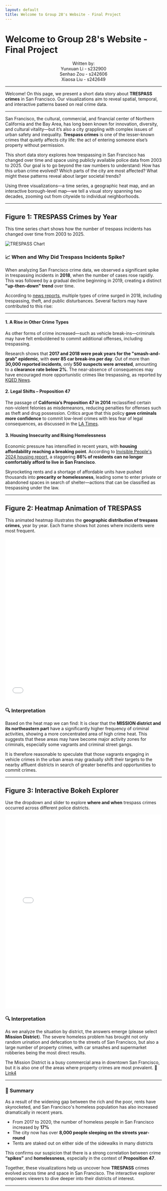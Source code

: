 ```yaml
---
layout: default
title: Welcome to Group 28's Website - Final Project
---
```


# Welcome to Group 28's Website - Final Project

<div style="text-align: center;">
    Written by:
</div>
<div style="text-align: center;">
    Yunxuan Li - s232900
</div>
<div style="text-align: center;">
    Senhao Zou - s242606
</div>
<div style="text-align: center;">
    Xiaosa Liu - s242649
</div>

---

Welcome! On this page, we present a short data story about **TRESPASS crimes** in San Francisco.
Our visualizations aim to reveal spatial, temporal, and interactive patterns based on real crime data.

---

San Francisco, the cultural, commercial, and financial center of Northern California and the Bay Area, has long been known for innovation, diversity, and cultural vitality—but it’s also a city grappling with complex issues of urban safety and inequality. **Trespass crimes** is one of the lesser-known crimes that quietly affects city life: the act of entering someone else’s property without permission.

This short data story explores how trespassing in San Francisco has changed over time and space using publicly available police data from 2003 to 2025. Our goal is to go beyond the raw numbers to understand: How has this urban crime evolved? Which parts of the city are most affected? What might these patterns reveal about larger societal trends?

Using three visualizations—a time series, a geographic heat map, and an interactive borough-level map—we tell a visual story spanning two decades, zooming out from citywide to individual neighborhoods.

---

## Figure 1: TRESPASS Crimes by Year

This time series chart shows how the number of trespass incidents has changed over time from 2003 to 2025.

![TRESPASS Chart](trespass_by_year.png)

### 📈 When and Why Did Trespass Incidents Spike?

When analyzing San Francisco crime data, we observed a significant spike in trespassing incidents in **2018**, when the number of cases rose rapidly. This was followed by a gradual decline beginning in 2019, creating a distinct **"up-then-down" trend** over time.

According to [news reports](https://hoodline.com/2018/11/calls-to-sfpd-down-from-last-year-trespassing-and-noise-complaints-tick-up/), multiple types of crime surged in 2018, including trespassing, theft, and public disturbances. Several factors may have contributed to this rise:

---

#### 1. A Rise in Other Crime Types

As other forms of crime increased—such as vehicle break-ins—criminals may have felt emboldened to commit additional offenses, including trespassing.

Research shows that **2017 and 2018 were peak years for the "smash-and-grab" epidemic**, with **over 85 car break-ins per day**. Out of more than **30,000 reported incidents**, only **550 suspects were arrested**, amounting to a **clearance rate below 2%**. The near-absence of consequences may have encouraged more opportunistic crimes like trespassing, as reported by [KQED News](https://www.kqed.org/news/11643054/car-breaks-ins-are-up-in-san-francisco-whats-being-done).


#### 2. Legal Shifts – Proposition 47

The passage of **California’s Proposition 47 in 2014** reclassified certain non-violent felonies as misdemeanors, reducing penalties for offenses such as theft and drug possession. Critics argue that this policy **gave criminals more confidence** to commit low-level crimes with less fear of legal consequences, as discussed in the [LA Times](https://www.latimes.com/california/story/2024-08-12/what-is-california-proposition-47-how-proposition-36-could-change-crime-sentencing-drugs-theft).


#### 3. Housing Insecurity and Rising Homelessness

Economic pressure has intensified in recent years, with **housing affordability reaching a breaking point**. According to [Invisible People's 2024 housing report](https://invisiblepeople.tv/californias-housing-crisis-86-cant-comfortably-afford-san-francisco), a staggering **86% of residents can no longer comfortably afford to live in San Francisco**.

Skyrocketing rents and a shortage of affordable units have pushed thousands into **precarity or homelessness**, leading some to enter private or abandoned spaces in search of shelter—actions that can be classified as trespassing under the law.

---

## Figure 2: Heatmap Animation of TRESPASS

This animated heatmap illustrates the **geographic distribution of trespass crimes**, year by year.
Each frame shows hot zones where incidents were most frequent.

<iframe src="trespass_heatmap_by_year.html"
        style="width: 100%; max-width: 960px; height: 520px; margin: auto; display: block; border: none;"></iframe>

### 🔍 Interpretation

Based on the heat map we can find:
It is clear that the **MISSION district and its northeastern part** have a significantly higher frequency of criminal activities, showing a more concentrated area of high crime heat. This suggests that these areas may have become major activity zones for criminals, especially some vagrants and criminal street gangs.

It is therefore reasonable to speculate that those vagrants engaging in vehicle crimes in the urban areas may gradually shift their targets to the nearby affluent districts in search of greater benefits and opportunities to commit crimes.

---

## Figure 3: Interactive Bokeh Explorer

Use the dropdown and slider to explore **where and when** trespass crimes occurred across different police districts.

<iframe src="bokeh_trespass_interactive.html"
        style="width: 100%; max-width: 960px; height: 620px; margin: auto; display: block; border: none;"></iframe>

### 🔍 Interpretation

As we analyze the situation by district, the answers emerge (please select **Mission District**).
The severe homeless problem has brought not only random urination and defecation to the streets of San Francisco, but also a large number of property crimes, with car smashes and supermarket robberies being the most direct results.

The Mission District is a busy commercial area in downtown San Francisco, but it is also one of the areas where property crimes are most prevalent.
🔗 [Link4](https://sfchamber.com/public-safety-homelessness-affordability-biggest-issues-2018-sf-chamber-poll/)

---

### 🧩 Summary

As a result of the widening gap between the rich and the poor, rents have skyrocketed, and San Francisco's homeless population has also increased dramatically in recent years.

- From 2017 to 2020, the number of homeless people in San Francisco increased by **17%**
- The city now has over **8,000 people sleeping on the streets year-round**
- Tents are staked out on either side of the sidewalks in many districts

This confirms our suspicion that there is a strong correlation between crime **“spikes”** and **homelessness**, especially in the context of **Proposition 47**.

Together, these visualizations help us uncover how **TRESPASS** crimes evolved across time and space in San Francisco.
The interactive explorer empowers viewers to dive deeper into their districts of interest.

---
